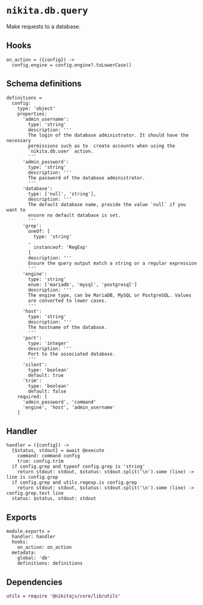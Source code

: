 
# `nikita.db.query`

Make requests to a database.

## Hooks

    on_action = ({config}) ->
      config.engine = config.engine?.toLowerCase()

## Schema definitions

    definitions =
      config:
        type: 'object'
        properties:
          'admin_username':
            type: 'string'
            description: '''
            The login of the database administrator. It should have the necessary
            permissions such as to  create accounts when using the
            `nikita.db.user` action.
            '''
          'admin_password':
            type: 'string'
            description: '''
            The password of the database administrator.
            '''
          'database':
            type: ['null', 'string'],
            description: '''
            The default database name, provide the value `null` if you want to
            ensore no default database is set.
            '''
          'grep':
            oneOf: [
              type: 'string'
            ,
              instanceof: 'RegExp'
            ]
            description: '''
            Ensure the query output match a string or a regular expression
            '''
          'engine':
            type: 'string'
            enum: ['mariadb', 'mysql', 'postgresql']
            description: '''
            The engine type, can be MariaDB, MySQL or PostgreSQL. Values
            are converted to lower cases.
            '''
          'host':
            type: 'string'
            description: '''
            The hostname of the database.
            '''
          'port':
            type: 'integer'
            description: '''
            Port to the associated database.
            '''
          'silent':
            type: 'boolean'
            default: true
          'trim':
            type: 'boolean'
            default: false
        required: [
          'admin_password', 'command'
          'engine', 'host', 'admin_username'
        ]

## Handler

    handler = ({config}) ->
      {$status, stdout} = await @execute
        command: command config
        trim: config.trim
      if config.grep and typeof config.grep is 'string'
        return stdout: stdout, $status: stdout.split('\n').some (line) -> line is config.grep
      if config.grep and utils.regexp.is config.grep
        return stdout: stdout, $status: stdout.split('\n').some (line) -> config.grep.test line
      status: $status, stdout: stdout

## Exports

    module.exports =
      handler: handler
      hooks:
        on_action: on_action
      metadata:
        global: 'db'
        definitions: definitions

## Dependencies

    utils = require '@nikitajs/core/lib/utils'
